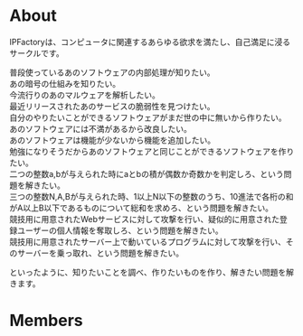 # About

IPFactoryは、コンピュータに関連するあらゆる欲求を満たし、自己満足に浸るサークルです。

普段使っているあのソフトウェアの内部処理が知りたい。  
あの暗号の仕組みを知りたい。  
今流行りのあのマルウェアを解析したい。  
最近リリースされたあのサービスの脆弱性を見つけたい。  
自分のやりたいことができるソフトウェアがまだ世の中に無いから作りたい。  
あのソフトウェアには不満があるから改良したい。  
あのソフトウェアは機能が少ないから機能を追加したい。  
勉強になりそうだからあのソフトウェアと同じことができるソフトウェアを作りたい。  
二つの整数a,bが与えられた時にaとbの積が偶数か奇数かを判定しろ、という問題を解きたい。  
三つの整数N,A,Bが与えられた時、1以上N以下の整数のうち、10進法で各桁の和がA以上B以下であるものについて総和を求めろ、という問題を解きたい。  
競技用に用意されたWebサービスに対して攻撃を行い、疑似的に用意された登録ユーザーの個人情報を奪取しろ、という問題を解きたい。  
競技用に用意されたサーバー上で動いているプログラムに対して攻撃を行い、そのサーバーを乗っ取れ、という問題を解きたい。  

といったように、知りたいことを調べ、作りたいものを作り、解きたい問題を解きます。

# Members
